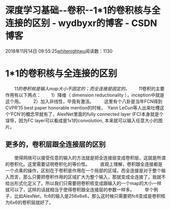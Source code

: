 # 深度学习基础--卷积--1*1的卷积核与全连接的区别 - wydbyxr的博客 - CSDN博客
2018年11月14日 09:55:25[whitenightwu](https://me.csdn.net/wydbyxr)阅读数：1130
# 1*1的卷积核与全连接的区别
  1*1的卷积核是输入map大小不固定的；而全连接是固定的。  1*1卷积的主要作用有以下两点：
  1）降维（ dimension reductionality ），inception中就是这个用。
  2）加入非线性，毕竟有激活。
  这里有个八卦是当年FCN得到CVPR’15 best paper honorable mention的时候，　Yann LeCun等人出来吐槽这个’FCN’的概念早就有了，AlexNet里面的fully connected layer (FC)本身就是个误导，因为FC layer可以看成是1x1的convolution, 本来就可以输入任意大小的图片。
## 更多的，卷积层跟全连接层的区别
  使得网络可以接受任意的输入的方法就是把全连接层变成卷积层，这就是所谓的卷积化。这里需要证明卷积化的等价性。
  直观上理解，卷积跟全连接都是一个点乘的操作，区别在于卷积是作用在一个局部的区域，而全连接是对于整个输入而言，那么只要把卷积作用的区域扩大为整个输入，那就变成全连接了，我就不给出形式化定义了。所以我们只需要把卷积核变成跟输入的一个map的大小一样就可以了，这样的话就相当于使得卷积跟全连接层的参数一样多。
  举个例子，比如AlexNet，fc6的输入是256x6x6，那么这时候只需要把fc6变成是卷积核为6x6的卷积层就好了。
